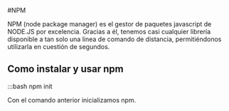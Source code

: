 #NPM

NPM (node package manager) es el gestor de paquetes javascript de NODE.JS por excelencia. Gracias a él, tenemos casi cualquier librería disponible a tan solo una linea de comando de distancia, permitiéndonos utilizarla en cuestión de segundos.

## Como instalar y usar npm

:::bash 
npm init

Con el comando anterior inicializamos npm.
